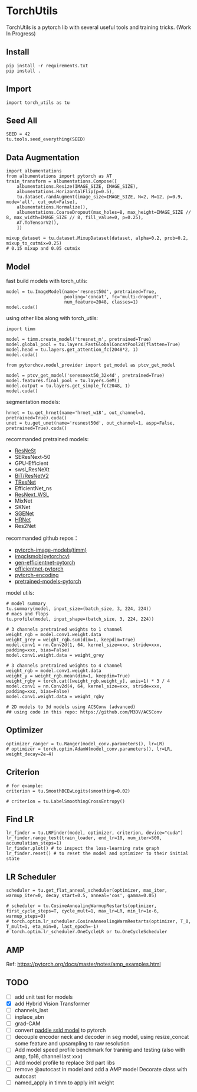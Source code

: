 
# TorchUtils 

TorchUtils is a pytorch lib with several useful tools and training tricks. (Work In Progress)

## Install
```
pip install -r requirements.txt
pip install .
```

## Import

```
import torch_utils as tu
```


## Seed All

```
SEED = 42
tu.tools.seed_everything(SEED)
```

## Data Augmentation

```
import albumentations
from albumentations import pytorch as AT
train_transform = albumentations.Compose([
    albumentations.Resize(IMAGE_SIZE, IMAGE_SIZE),
    albumentations.HorizontalFlip(p=0.5),
    tu.dataset.randAugment(image_size=IMAGE_SIZE, N=2, M=12, p=0.9, mode='all', cut_out=False),
    albumentations.Normalize(),
    albumentations.CoarseDropout(max_holes=8, max_height=IMAGE_SIZE // 8, max_width=IMAGE_SIZE // 8, fill_value=0, p=0.25),
    AT.ToTensorV2(),
    ])

mixup_dataset = tu.dataset.MixupDataset(dataset, alpha=0.2, prob=0.2, mixup_to_cutmix=0.25) 
# 0.15 mixup and 0.05 cutmix
```

## Model

fast build models with torch_utils: 
```
model = tu.ImageModel(name='resnest50d', pretrained=True, 
                      pooling='concat', fc='multi-dropout', 
                      num_feature=2048, classes=1)
model.cuda()
```

using other libs along with torch_utils:
```
import timm

model = timm.create_model('tresnet_m', pretrained=True)
model.global_pool = tu.layers.FastGlobalConcatPool2d(flatten=True)
model.head = tu.layers.get_attention_fc(2048*2, 1) 
model.cuda()
```

```
from pytorchcv.model_provider import get_model as ptcv_get_model

model = ptcv_get_model('seresnext50_32x4d', pretrained=True)
model.features.final_pool = tu.layers.GeM() 
model.output = tu.layers.get_simple_fc(2048, 1)   
model.cuda()
```

segmentation models:
```
hrnet = tu.get_hrnet(name='hrnet_w18', out_channel=1, pretrained=True).cuda()
unet = tu.get_unet(name='resnest50d', out_channel=1, aspp=False, pretrained=True).cuda()
```

recommanded pretrained models:

- [ResNeSt](https://github.com/zhanghang1989/ResNeSt)  
- SEResNext-50 
- GPU-Efficient
- swsl_ResNeXt
- [BiT/ResNetV2](https://github.com/google-research/big_transfer) 
- [TResNet](https://github.com/mrT23/TResNet)
- EfficientNet_ns
- [ResNext_WSL](https://github.com/facebookresearch/WSL-Images)
- MixNet
- SKNet
- [SGENet](https://github.com/implus/PytorchInsight)
- [HRNet](https://github.com/HRNet)
- Res2Net


recommanded github repos：

- [pytorch-image-models(timm)](https://github.com/rwightman/pytorch-image-models)
- [imgclsmob(pytorchcv)](https://github.com/osmr/imgclsmob/tree/master/pytorch)
- [gen-efficientnet-pytorch](https://github.com/rwightman/gen-efficientnet-pytorch)
- [efficientnet-pytorch](https://github.com/lukemelas/EfficientNet-PyTorch)
- [pytorch-encoding](https://github.com/zhanghang1989/PyTorch-Encoding)
- [pretrained-models-pytorch](https://github.com/Cadene/pretrained-models.pytorch)

model utils:
```
# model summary
tu.summary(model, input_size=(batch_size, 3, 224, 224))
# macs and flops
tu.profile(model, input_shape=(batch_size, 3, 224, 224))

# 3 channels pretrained weights to 1 channel
weight_rgb = model.conv1.weight.data
weight_grey = weight_rgb.sum(dim=1, keepdim=True)
model.conv1 = nn.Conv2d(1, 64, kernel_size=xxx, stride=xxx, padding=xxx, bias=False)
model.conv1.weight.data = weight_grey

# 3 channels pretrained weights to 4 channel
weight_rgb = model.conv1.weight.data
weight_y = weight_rgb.mean(dim=1, keepdim=True)
weight_rgby = torch.cat([weight_rgb,weight_y], axis=1) * 3 / 4
model.conv1 = nn.Conv2d(4, 64, kernel_size=xxx, stride=xxx, padding=xxx, bias=False)
model.conv1.weight.data = weight_rgby

# 2D models to 3d models using ACSConv (advanced)
## using code in this repo: https://github.com/M3DV/ACSConv
```


## Optimizer
```
optimizer_ranger = tu.Ranger(model_conv.parameters(), lr=LR)
# optimizer = torch.optim.AdamW(model_conv.parameters(), lr=LR, weight_decay=2e-4)
```


## Criterion
```
# for example:
criterion = tu.SmoothBCEwLogits(smoothing=0.02)

# criterion = tu.LabelSmoothingCrossEntropy()
```


## Find LR 
```
lr_finder = tu.LRFinder(model, optimizer, criterion, device="cuda")
lr_finder.range_test(train_loader, end_lr=10, num_iter=500, accumulation_steps=1)
lr_finder.plot() # to inspect the loss-learning rate graph
lr_finder.reset() # to reset the model and optimizer to their initial state
```


## LR Scheduler
```
scheduler = tu.get_flat_anneal_scheduler(optimizer, max_iter, warmup_iter=0, decay_start=0.5, anneal='cos', gamma=0.05)

# scheduler = tu.CosineAnnealingWarmupRestarts(optimizer, first_cycle_steps=T, cycle_mult=1, max_lr=LR, min_lr=1e-6, warmup_steps=0)
# torch.optim.lr_scheduler.CosineAnnealingWarmRestarts(optimizer, T_0, T_mult=1, eta_min=0, last_epoch=-1)
# torch.optim.lr_scheduler.OneCycleLR or tu.OneCycleScheduler
```


## AMP

Ref: https://pytorch.org/docs/master/notes/amp_examples.html


## TODO
- [ ] add unit test for models
- [x] add Hybrid Vision Transformer
- [ ] channels_last
- [ ] inplace_abn
- [ ] grad-CAM
- [ ] convert [paddle ssld model](https://github.com/PaddlePaddle/PaddleClas/blob/release/2.3/docs/zh_CN/algorithm_introduction/ImageNet_models.md#ssld%E7%9F%A5%E8%AF%86%E8%92%B8%E9%A6%8F%E9%A2%84%E8%AE%AD%E7%BB%83%E6%A8%A1%E5%9E%8B) to pytorch
- [ ] decouple encoder neck and decoder in seg model, using resize_concat some feature and upsampling to raw resolution
- [ ] Add model speed profile benchmark for traninig and testing (also with amp, fp16, channel last xxx)
- [ ] Add model profile to replace 3rd part libs
- [ ] remove @autocast in model and add a AMP model Decorate class with autocast
- [ ] named_apply in timm to apply init weight
